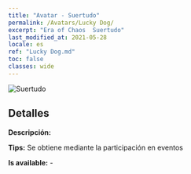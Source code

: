 ```yaml
---
title: "Avatar - Suertudo"
permalink: /Avatars/Lucky Dog/
excerpt: "Era of Chaos  Suertudo"
last_modified_at: 2021-05-28
locale: es
ref: "Lucky Dog.md"
toc: false
classes: wide
---
```

 ![Suertudo](/images/a/avatarFrame_55.png)

## Detalles

 **Descripción:**  

 **Tips:** Se obtiene mediante la participación en eventos 

 **Is available:**  - 

